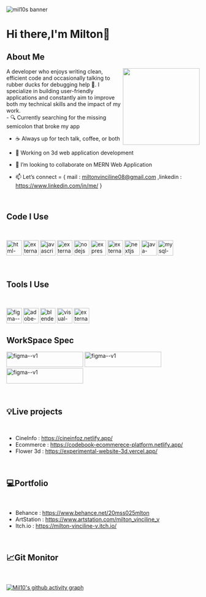   ![mil10s banner](https://res.cloudinary.com/dl3lloezx/image/upload/v1745792281/git_banner_qf1kfp.jpg)
# Hi there,I'm Milton👋

## About Me
<img src="https://res.cloudinary.com/dl3lloezx/image/upload/v1745809692/download_yg9ejz.gif"  align="right" width="200" height="200">
A developer who enjoys writing clean, efficient code and occasionally talking to rubber ducks for debugging help 🐤.
I specialize in building user-friendly applications and constantly aim to improve both my technical skills and the impact of my work.
</br>
- 🔍 Currently searching for the missing semicolon that broke my app

- ☕ Always up for tech talk, coffee, or both

- 🎨 Working on 3d web application development

- 👯 I’m looking to collaborate on MERN Web Application

- 📫 Let’s connect = { mail : miltonvinciline08@gmail.com ,linkedin : https://www.linkedin.com/in/me/ }

</br>

## Code I Use

</br>

<img width="40" height="40" src="https://img.icons8.com/color/100/html-5--v1.png" alt="html-5--v1"/>  <img width="40" height="40"  src="https://img.icons8.com/external-tal-revivo-shadow-tal-revivo/100/external-cascading-style-sheets-language-used-for-describing-the-presentation-of-a-document-logo-shadow-tal-revivo.png" alt="external-cascading-style-sheets-language-used-for-describing-the-presentation-of-a-document-logo-shadow-tal-revivo"/>  <img width="40" height="40" src="https://img.icons8.com/color/100/javascript--v1.png" alt="javascript--v1"/>  <img width="40" height="40"  src="https://img.icons8.com/external-tal-revivo-color-tal-revivo/100/external-react-a-javascript-library-for-building-user-interfaces-logo-color-tal-revivo.png" alt="external-react-a-javascript-library-for-building-user-interfaces-logo-color-tal-revivo"/>  <img width="40" height="40"  src="https://img.icons8.com/color/100/nodejs.png" alt="nodejs"/>  <img width="40" height="40"  src="https://img.icons8.com/ios/100/express-js.png" alt="express-js"/>  <img width="40" height="40" src="https://img.icons8.com/external-tal-revivo-shadow-tal-revivo/100/external-mongodb-a-cross-platform-document-oriented-database-program-logo-shadow-tal-revivo.png" alt="external-mongodb-a-cross-platform-document-oriented-database-program-logo-shadow-tal-revivo"/>  <img width="40" height="40"  src="https://img.icons8.com/fluency/100/nextjs.png" alt="nextjs"/>  <img width="40" height="40"  src="https://img.icons8.com/color/100/java-coffee-cup-logo--v1.png" alt="java-coffee-cup-logo--v1"/>  <img width="40" height="40" src="https://img.icons8.com/color/100/mysql-logo.png" alt="mysql-logo"/>

</br>

## Tools I Use

</br>

<img width="40" height="40" src="https://img.icons8.com/color/100/figma--v1.png" alt="figma--v1"/>  <img width="40" height="40" src="https://img.icons8.com/3d-fluency/94/adobe-photoshop.png" alt="adobe-photoshop"/>  <img width="40" height="40" src="https://img.icons8.com/bubbles/100/blender-3d.png" alt="blender-3d"/>  <img width="40" height="40" src="https://img.icons8.com/color/100/visual-studio-code-2019.png" alt="visual-studio-code-2019"/>  <img width="40" height="40" src="https://img.icons8.com/external-tal-revivo-color-tal-revivo/96/external-postman-is-the-only-complete-api-development-environment-logo-color-tal-revivo.png" alt="external-postman-is-the-only-complete-api-development-environment-logo-color-tal-revivo"/>

## WorkSpace Spec
<img width="200" height="40" src="https://img.shields.io/badge/AMD-Ryzen_7_7700X-ED1C24?style=for-the-badge&logo=amd&logoColor=white" alt="figma--v1"/>    <img width="200" height="40" src="https://img.shields.io/badge/AMD-Radeon_RX_5500-ED1C24?style=for-the-badge&logo=amd&logoColor=white" alt="figma--v1"/>  <img width="200" height="40" src="https://img.shields.io/badge/NVIDIA-GTX1650-76B900?style=for-the-badge&logo=nvidia&logoColor=white" alt="figma--v1"/>

</br>

## 💡Live projects

</br>

- CineInfo : https://cineinfoz.netlify.app/
- Ecommerce : https://codebook-ecommerece-platform.netlify.app/
- Flower 3d : https://experimental-website-3d.vercel.app/


</br>

## 💻Portfolio

</br>

- Behance : https://www.behance.net/20mss025mlton
- ArtStation : https://www.artstation.com/milton_vinciline_v
- Itch.io : https://milton-vinciline-v.itch.io/


</br>

## 📈Git Monitor

</br>


[![Mil10's github activity graph](https://github-readme-activity-graph.vercel.app/graph?username=Mil10x&bg_color=000000&color=ffffff&line=1c61ba&point=ffffff&area=true&hide_border=true)](https://github.com/ashutosh00710/github-readme-activity-graph)
